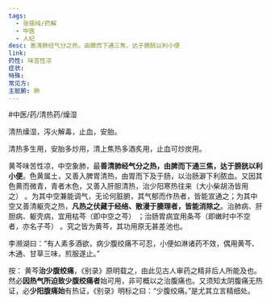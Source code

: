 ```yaml
---
tags:
  - 张锡纯/药解
  - 中医
  - 人纪
desc: 善清肺经气分之热，由脾而下通三焦，达于膀胱以利小便
link: 
药性: 味苦性凉
症状: 
特殊: 
常见方: 
主脏腑: 肺
---
```

#中医/药/清热药/燥湿

清热燥湿，泻火解毒，止血，安胎。

清热多生用，安胎多炒用，清上焦热多酒炙用，止血可炒炭用。


黄芩味苦性凉，中空象肺，最**善清肺经气分之热，由脾而下通三焦，达于膀胱以利小便**。色黄属土，又善入脾胃清热，由胃而下及于肠，以治肠澼下利脓血。又因其色黄而微青，青者木色，又善入肝胆清热，治少阳寒热往来（大小柴胡汤皆用之） 。为其中空兼能调气，无论何脏腑，其气郁而作热者，皆能宣通之；为其中空又善清躯壳之热，**凡热之伏藏于经络、散漫于腠理者，皆能消除之**。治肺病、肝胆病、躯壳病，宜用枯芩（即中空之芩） ；治肠胃病宜用条芩（即嫩时中不空者，亦名子芩） 。究之皆为黄芩，其功用原无甚差池也。

李濒湖曰：“有人素多酒欲，病少腹绞痛不可忍，小便如淋诸药不效，偶用黄芩、木通、甘草三味，煎服遂止。”

按： 黄芩**治少腹绞痛**，《别录》原明载之，由此见古人审药之精非后人所能及也。然必**因热气所迫致少腹绞痛者**始可用，非可概以之治腹痛也。又须知太阴腹痛无热证，必**少阳腹痛始**有热证，《别录》明标之曰：“少腹绞痛。”是尤其立言精细处。
